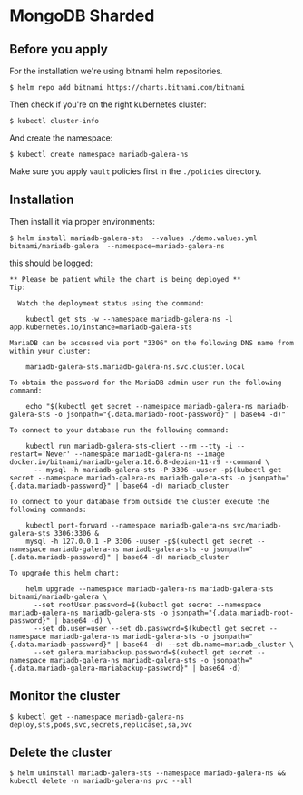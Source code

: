 # MongoDB Sharded

## Before you apply

For the installation we're using bitnami helm repositories.
```
$ helm repo add bitnami https://charts.bitnami.com/bitnami
```

Then check if you're on the right kubernetes cluster:
```
$ kubectl cluster-info
```

And create the namespace:
```
$ kubectl create namespace mariadb-galera-ns
```

Make sure you apply `vault` policies first in the `./policies` directory.

## Installation

Then install it via proper environments:

```
$ helm install mariadb-galera-sts  --values ./demo.values.yml bitnami/mariadb-galera  --namespace=mariadb-galera-ns
```

this should be logged:
```
** Please be patient while the chart is being deployed **
Tip:

  Watch the deployment status using the command:

    kubectl get sts -w --namespace mariadb-galera-ns -l app.kubernetes.io/instance=mariadb-galera-sts

MariaDB can be accessed via port "3306" on the following DNS name from within your cluster:

    mariadb-galera-sts.mariadb-galera-ns.svc.cluster.local

To obtain the password for the MariaDB admin user run the following command:

    echo "$(kubectl get secret --namespace mariadb-galera-ns mariadb-galera-sts -o jsonpath="{.data.mariadb-root-password}" | base64 -d)"

To connect to your database run the following command:

    kubectl run mariadb-galera-sts-client --rm --tty -i --restart='Never' --namespace mariadb-galera-ns --image docker.io/bitnami/mariadb-galera:10.6.8-debian-11-r9 --command \
      -- mysql -h mariadb-galera-sts -P 3306 -uuser -p$(kubectl get secret --namespace mariadb-galera-ns mariadb-galera-sts -o jsonpath="{.data.mariadb-password}" | base64 -d) mariadb_cluster

To connect to your database from outside the cluster execute the following commands:

    kubectl port-forward --namespace mariadb-galera-ns svc/mariadb-galera-sts 3306:3306 &
    mysql -h 127.0.0.1 -P 3306 -uuser -p$(kubectl get secret --namespace mariadb-galera-ns mariadb-galera-sts -o jsonpath="{.data.mariadb-password}" | base64 -d) mariadb_cluster

To upgrade this helm chart:

    helm upgrade --namespace mariadb-galera-ns mariadb-galera-sts bitnami/mariadb-galera \
      --set rootUser.password=$(kubectl get secret --namespace mariadb-galera-ns mariadb-galera-sts -o jsonpath="{.data.mariadb-root-password}" | base64 -d) \
      --set db.user=user --set db.password=$(kubectl get secret --namespace mariadb-galera-ns mariadb-galera-sts -o jsonpath="{.data.mariadb-password}" | base64 -d) --set db.name=mariadb_cluster \
      --set galera.mariabackup.password=$(kubectl get secret --namespace mariadb-galera-ns mariadb-galera-sts -o jsonpath="{.data.mariadb-galera-mariabackup-password}" | base64 -d)
```

## Monitor the cluster
```
$ kubectl get --namespace mariadb-galera-ns deploy,sts,pods,svc,secrets,replicaset,sa,pvc
```

## Delete the cluster

```
$ helm uninstall mariadb-galera-sts --namespace mariadb-galera-ns && kubectl delete -n mariadb-galera-ns pvc --all
```
